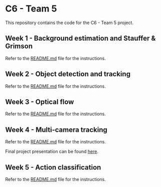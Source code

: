 # C6 - Team 5

This repository contains the code for the C6 - Team 5 project. 

## Week 1 - Background estimation and Stauffer & Grimson

Refer to the [README.md](W1/README.md) file for the instructions.

## Week 2 - Object detection and tracking

Refer to the [README.md](W2/README.md) file for the instructions.

## Week 3 - Optical flow

Refer to the [README.md](W3/README.md) file for the instructions.

## Week 4 - Multi-camera tracking

Refer to the [README.md](W4/README.md) file for the instructions.

Final project presentation can be found [here](https://docs.google.com/presentation/d/15C1j-4ShceV8BbRUJK0v51Sci0ovfIRN__Xc1RN0zJE/edit?usp=sharing).

## Week 5 - Action classification

Refer to the [README.md](W5/README.md) file for the instructions.
